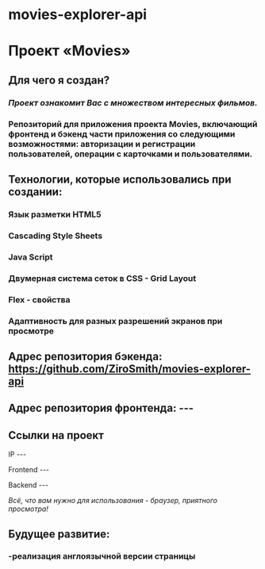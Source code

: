 # movies-explorer-api

# Проект «Movies»

## Для чего я создан?
### *Проект ознакомит Вас с множеством интересных фильмов.*

### Репозиторий для приложения проекта Movies, включающий фронтенд и бэкенд части приложения со следующими возможностями: авторизации и регистрации пользователей, операции с карточками и пользователями.

## Технологии, которые использовались при создании:
### Язык разметки HTML5
### Cascading Style Sheets
### Java Script
### Двумерная система сеток в CSS - Grid Layout
### Flex - свойства
### Адаптивность для разных разрешений экранов при просмотре

## Адрес репозитория бэкенда: https://github.com/ZiroSmith/movies-explorer-api
## Адрес репозитория фронтенда: *---*

## Ссылки на проект
IP *---*

Frontend *---*

Backend *---*

*Всё, что вам нужно для использования - браузер, приятного просмотра!*

## Будущее развитие:
### -реализация англоязычной версии страницы
